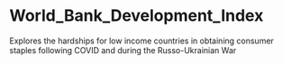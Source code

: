 # World_Bank_Development_Index
Explores the hardships for low income countries in obtaining consumer staples following COVID and during the Russo-Ukrainian War
